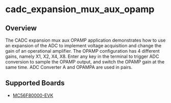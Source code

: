 # cadc_expansion_mux_aux_opamp

## Overview

The CADC expansion mux aux OPAMP application demonstrates how to use an expansion 
of the ADC to implement voltage acquisition and change the gain of an operational 
amplifier. The OPAMP configuration has 4 different gains, namely X1, X2, X4, X8. 
Enter any key in the terminal to trigger ADC conversion to sample the OPAMP output, 
and switch the OPAMP gain at the same time. ADC Converter A and OPAMPA are used in 
pairs.

## Supported Boards
- [MC56F80000-EVK](../../../_boards/mc56f80000evk/driver_examples/cadc/expansion_mux_aux_opamp/example_board_readme.md)
